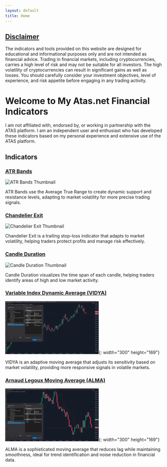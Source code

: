 ```yaml
---
layout: default
title: Home
---
```

## [Disclaimer](disclaimer.md)
The indicators and tools provided on this website are designed for educational and informational purposes only and are not intended as financial advice. Trading in financial markets, including cryptocurrencies, carries a high level of risk and may not be suitable for all investors. The high volatility of cryptocurrencies can result in significant gains as well as losses. You should carefully consider your investment objectives, level of experience, and risk appetite before engaging in any trading activity.

# Welcome to My Atas.net Financial Indicators
I am not affiliated with, endorsed by, or working in partnership with the ATAS platform. I am an independent user and enthusiast who has developed these indicators based on my personal experience and extensive use of the ATAS platform.

## Indicators

### [ATR Bands](./indicators/atr-bands)
![ATR Bands Thumbnail](./assets/images/atr-bands-thumb.jpg)

ATR Bands use the Average True Range to create dynamic support and resistance levels, adapting to market volatility for more precise trading signals.

### [Chandelier Exit](./indicators/chandelier-exit)
![Chandelier Exit Thumbnail](./assets/images/chandelier-exit-thumb.jpg)

Chandelier Exit is a trailing stop-loss indicator that adapts to market volatility, helping traders protect profits and manage risk effectively.

### [Candle Duration](./indicators/candle-duration)
![Candle Duration Thumbnail](./assets/images/candle-duration-thumb.jpg)

Candle Duration visualizes the time span of each candle, helping traders identify areas of high and low market activity.

### [Variable Index Dynamic Average (VIDYA)](./indicators/vidya)
![Vidya Thumbnail](./assets/image/vidya-thumb.png){: width="300" height="169"}

VIDYA is an adaptive moving average that adjusts its sensitivity based on market volatility, providing more responsive signals in volatile markets.

### [Arnaud Legoux Moving Average (ALMA)](./indicators/alma)
![Alma Thumbnail](./assets/image/alma-thumb.png){: width="300" height="169"}

ALMA is a sophisticated moving average that reduces lag while maintaining smoothness, ideal for trend identification and noise reduction in financial data.

